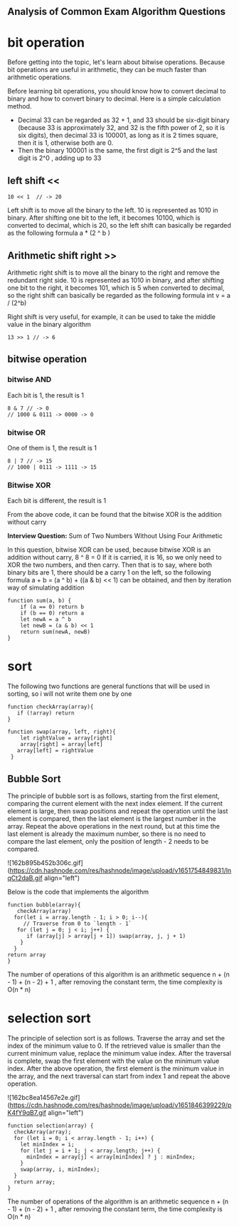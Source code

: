 ## Analysis of Common Exam Algorithm Questions

# bit operation

Before getting into the topic, let's learn about bitwise operations. Because bit operations are useful in arithmetic, they can be much faster than arithmetic operations.

Before learning bit operations, you should know how to convert decimal to binary and how to convert binary to decimal. Here is a simple calculation method.

- Decimal 33 can be regarded as 32 + 1, and 33 should be six-digit binary (because 33 is approximately 32, and 32 is the fifth power of 2, so it is six digits), then decimal 33 is 100001, as long as it is 2 times square, then it is 1, otherwise both are 0.
- Then the binary 100001 is the same, the first digit is 2^5 and the last digit is 2^0 , adding up to 33

## left shift <<

```
10 << 1  // -> 20
``` 
Left shift is to move all the binary to the left. 10 is represented as 1010 in binary. After shifting one bit to the left, it becomes 10100, which is converted to decimal, which is 20, so the left shift can basically be regarded as the following formula a * (2 ^ b )

## Arithmetic shift right >>

Arithmetic right shift is to move all the binary to the right and remove the redundant right side. 10 is represented as 1010 in binary, and after shifting one bit to the right, it becomes 101, which is 5 when converted to decimal, so the right shift can basically be regarded as the following formula int v = a / (2^b)

Right shift is very useful, for example, it can be used to take the middle value in the binary algorithm

```
13 >> 1 // -> 6
``` 
## bitwise operation

### bitwise AND
Each bit is 1, the result is 1

```
8 & 7 // -> 0
// 1000 & 0111 -> 0000 -> 0
``` 
### bitwise OR
One of them is 1, the result is 1

```
8 | 7 // -> 15
// 1000 | 0111 -> 1111 -> 15
``` 
### Bitwise XOR
Each bit is different, the result is 1

From the above code, it can be found that the bitwise XOR is the addition without carry

**Interview Question:** Sum of Two Numbers Without Using Four Arithmetic

In this question, bitwise XOR can be used, because bitwise XOR is an addition without carry, 8 ^ 8 = 0 If it is carried, it is 16, so we only need to XOR the two numbers, and then carry. Then that is to say, where both binary bits are 1, there should be a carry 1 on the left, so the following formula a + b = (a ^ b) + ((a & b) << 1) can be obtained, and then by iteration way of simulating addition


```
function sum(a, b) {
    if (a == 0) return b
    if (b == 0) return a
    let newA = a ^ b
    let newB = (a & b) << 1
    return sum(newA, newB)
}

``` 
# sort

The following two functions are general functions that will be used in sorting, so i will not write them one by one 

```
function checkArray(array){
   if (!array) return
}

function swap(array, left, right){
    let rightValue = array[right]
    array[right] = array[left]
   array[left] = rightValue
 }

``` 
## Bubble Sort

The principle of bubble sort is as follows, starting from the first element, comparing the current element with the next index element. If the current element is large, then swap positions and repeat the operation until the last element is compared, then the last element is the largest number in the array. Repeat the above operations in the next round, but at this time the last element is already the maximum number, so there is no need to compare the last element, only the position of length - 2 needs to be compared.


![162b895b452b306c.gif](https://cdn.hashnode.com/res/hashnode/image/upload/v1651754849831/lnqCt2daB.gif align="left")

Below is the code that implements the algorithm

```
function bubble(array){
   checkArray(array)
  for(let i = array.length - 1; i > 0; i--){
     // Traverse from 0 to `length - 1`
   for (let j = 0; j < i; j++) {
      if (array[j] > array[j + 1]) swap(array, j, j + 1)
    }
  }
return array
}
``` 
The number of operations of this algorithm is an arithmetic sequence n + (n - 1) + (n - 2) + 1 , after removing the constant term, the time complexity is O(n * n)

# selection sort

The principle of selection sort is as follows. Traverse the array and set the index of the minimum value to 0. If the retrieved value is smaller than the current minimum value, replace the minimum value index. After the traversal is complete, swap the first element with the value on the minimum value index. After the above operation, the first element is the minimum value in the array, and the next traversal can start from index 1 and repeat the above operation.


![162bc8ea14567e2e.gif](https://cdn.hashnode.com/res/hashnode/image/upload/v1651846399229/pK4fY9qB7.gif align="left")


```
function selection(array) {
  checkArray(array);
  for (let i = 0; i < array.length - 1; i++) {
    let minIndex = i;
    for (let j = i + 1; j < array.length; j++) {
      minIndex = array[j] < array[minIndex] ? j : minIndex;
    }
    swap(array, i, minIndex);
  }
  return array;
}

``` 
The number of operations of the algorithm is an arithmetic sequence n + (n - 1) + (n - 2) + 1 , after removing the constant term, the time complexity is O(n * n)






